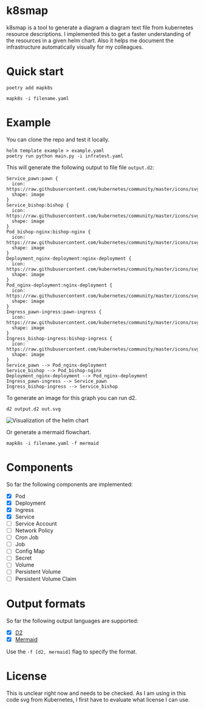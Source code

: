 # k8smap

k8smap is a tool to generate a diagram a diagram text file from kubernetes resource descriptions. 
I implemented this to get a faster understanding of the resources in a given helm chart.
Also it helps me document the infrastructure automatically visually for my colleagues.

# Quick start

```
poetry add mapk8s

mapk8s -i filename.yaml
```

# Example
You can clone the repo and test it locally.

```
helm template example > example.yaml 
poetry run python main.py -i infratest.yaml
```

This will generate the following output to file file `output.d2`:
```
Service_pawn:pawn {
  icon: https://raw.githubusercontent.com/kubernetes/community/master/icons/svg/resources/labeled/svc.svg
  shape: image
}
Service_bishop:bishop {
  icon: https://raw.githubusercontent.com/kubernetes/community/master/icons/svg/resources/labeled/svc.svg
  shape: image
}
Pod_bishop-nginx:bishop-nginx {
  icon: https://raw.githubusercontent.com/kubernetes/community/master/icons/svg/resources/labeled/pod.svg
  shape: image
}
Deployment_nginx-deployment:nginx-deployment {
  icon: https://raw.githubusercontent.com/kubernetes/community/master/icons/svg/resources/labeled/deploy.svg
  shape: image
}
Pod_nginx-deployment:nginx-deployment {
  icon: https://raw.githubusercontent.com/kubernetes/community/master/icons/svg/resources/labeled/pod.svg
  shape: image
}
Ingress_pawn-ingress:pawn-ingress {
  icon: https://raw.githubusercontent.com/kubernetes/community/master/icons/svg/resources/labeled/ing.svg
  shape: image
}
Ingress_bishop-ingress:bishop-ingress {
  icon: https://raw.githubusercontent.com/kubernetes/community/master/icons/svg/resources/labeled/ing.svg
  shape: image
}
Service_pawn --> Pod_nginx-deployment
Service_bishop --> Pod_bishop-nginx
Deployment_nginx-deployment --> Pod_nginx-deployment
Ingress_pawn-ingress --> Service_pawn
Ingress_bishop-ingress --> Service_bishop
```

To generate an image for this graph you can run d2.
```
d2 output.d2 out.svg
```

![Visualization of the helm chart](./docs/example-diagram.svg)

Or generate a mermaid flowchart.
```
mapk8s -i filename.yaml -f mermaid
```

# Components

So far the following components are implemented:

- [x] Pod
- [x] Deployment
- [x] Ingress
- [x] Service
- [ ] Service Account
- [ ] Network Policy
- [ ] Cron Job
- [ ] Job
- [ ] Config Map
- [ ] Secret
- [ ] Volume
- [ ] Persistent Volume
- [ ] Persistent Volume Claim

# Output formats
So far the following output languages are supported:
- [x] [D2](https://d2lang.com/tour/intro/)
- [x] [Mermaid](https://mermaid-js.github.io/mermaid/#/)

Use the `-f [d2, mermaid]` flag to specify the format.

# License
This is unclear right now and needs to be checked. 
As I am using in this code svg from Kubernetes, I first have to evaluate what license I can use.
